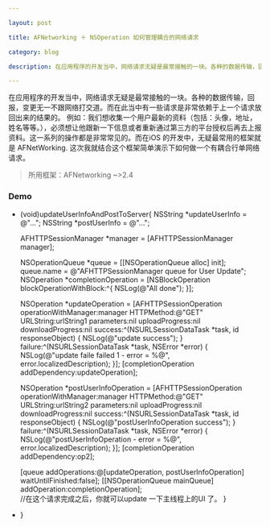 ```yaml
---

layout: post

title: AFNetworking ＋ NSOperation 如何管理耦合的网络请求

category: blog

description: 在应用程序的开发当中，网络请求无疑是最常接触的一块。各种的数据传输，回报，变更无一不跟网络打交道。而在此当中有一些请求是非常依赖于上一个请求放回出来的结果的。例如：我们想收集一个用户最新的资料（包括：头像，地址，姓名等等。），必须想让他跟新一下信息或者重新通过第三方的平台授权后再去上报资料。这一系列的操作都是非常常见的。而在iOS 的开发中，无疑最常用的框架就是 AFNetWorking. 这次我就结合这个框架简单演示下如何做一个有耦合行单网络请求。

---
```


在应用程序的开发当中，网络请求无疑是最常接触的一块。各种的数据传输，回报，变更无一不跟网络打交道。而在此当中有一些请求是非常依赖于上一个请求放回出来的结果的。
例如：我们想收集一个用户最新的资料（包括：头像，地址，姓名等等。），必须想让他跟新一下信息或者重新通过第三方的平台授权后再去上报资料。这一系列的操作都是非常常见的。而在iOS 的开发中，无疑最常用的框架就是 AFNetWorking. 这次我就结合这个框架简单演示下如何做一个有耦合行单网络请求。

> 所用框架：AFNetworking ~>2.4

### Demo

- (void)updateUserInfoAndPostToServer{
    NSString *updateUserInfo = @"...";
    NSString *postUserInfo = @"...";

    AFHTTPSessionManager *manager = [AFHTTPSessionManager manager];

    NSOperationQueue *queue = [[NSOperationQueue alloc] init];
    queue.name = @"AFHTTPSessionManager queue for User Update";
    NSOperation *completionOperation = [NSBlockOperation blockOperationWithBlock:^{
        NSLog(@"All done");
    }];

    NSOperation *updateOperation = [AFHTTPSessionOperation operationWithManager:manager HTTPMethod:@"GET" URLString:urlString1 parameters:nil uploadProgress:nil downloadProgress:nil success:^(NSURLSessionDataTask *task, id responseObject) {
        NSLog(@"update success");
    } failure:^(NSURLSessionDataTask *task, NSError *error) {
        NSLog(@"update faile failed 1 - error = %@", error.localizedDescription);
    }];
    [completionOperation addDependency:updateOperation];

    NSOperation *postUserInfoOperation = [AFHTTPSessionOperation operationWithManager:manager HTTPMethod:@"GET" URLString:urlString2 parameters:nil uploadProgress:nil downloadProgress:nil success:^(NSURLSessionDataTask *task, id responseObject) {
        NSLog(@"postUserInfoOperation success");
    } failure:^(NSURLSessionDataTask *task, NSError *error) {
        NSLog(@"postUserInfoOperation  - error = %@", error.localizedDescription);
    }];
    [completionOperation addDependency:op2];

    [queue addOperations:@[updateOperation, postUserInfoOperation] waitUntilFinished:false];
    [[NSOperationQueue mainQueue] addOperation:completionOperation];  
    //在这个请求完成之后，你就可以update 一下主线程上的UI 了。
}
- }
